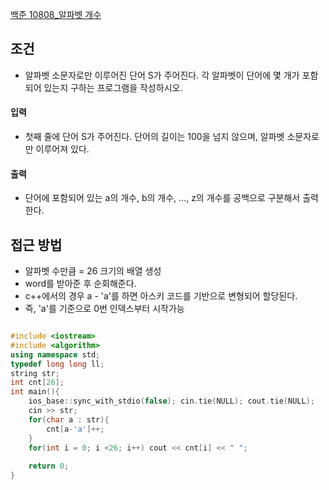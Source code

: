 
[백준 10808_알파벳 개수](https://www.acmicpc.net/problem/10808)


## 조건 

- 알파벳 소문자로만 이루어진 단어 S가 주어진다. 각 알파벳이 단어에 몇 개가 포함되어 있는지 구하는 프로그램을 작성하시오.


#### 입력

- 첫째 줄에 단어 S가 주어진다. 단어의 길이는 100을 넘지 않으며, 알파벳 소문자로만 이루어져 있다.


#### 출력

- 단어에 포함되어 있는 a의 개수, b의 개수, …, z의 개수를 공백으로 구분해서 출력한다.


## 접근 방법

- 알파벳 수만큼 = 26 크기의 배열 생성
- word를 받아준 후 순회해준다.
- c++에서의 경우 a - 'a'를 하면 아스키 코드를 기반으로 변형되어 할당된다.
- 즉, 'a'를 기준으로 0번 인덱스부터 시작가능

```cpp

#include <iostream>
#include <algorithm>
using namespace std;
typedef long long ll;
string str;
int cnt[26];
int main(){
	ios_base::sync_with_stdio(false); cin.tie(NULL); cout.tie(NULL);
	cin >> str;
	for(char a : str){
		cnt[a-'a']++;
	}
	for(int i = 0; i <26; i++) cout << cnt[i] << " ";
	
	return 0;
}
```